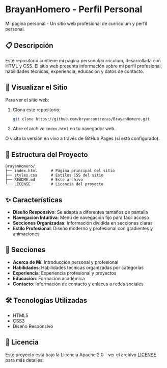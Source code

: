 # BrayanHomero - Perfil Personal

Mi página personal - Un sitio web profesional de currículum y perfil personal.

## 📋 Descripción

Este repositorio contiene mi página personal/currículum, desarrollada con HTML y CSS. El sitio web presenta información sobre mi perfil profesional, habilidades técnicas, experiencia, educación y datos de contacto.

## 🚀 Visualizar el Sitio

Para ver el sitio web:

1. Clona este repositorio:
   ```bash
   git clone https://github.com/bryancontreras/BrayanHomero.git
   ```

2. Abre el archivo `index.html` en tu navegador web.

O visita la versión en vivo a través de GitHub Pages (si está configurado).

## 📁 Estructura del Proyecto

```
BrayanHomero/
├── index.html      # Página principal del sitio
├── styles.css      # Estilos CSS del sitio
├── README.md       # Este archivo
└── LICENSE         # Licencia del proyecto
```

## ✨ Características

- **Diseño Responsivo**: Se adapta a diferentes tamaños de pantalla
- **Navegación Intuitiva**: Menú de navegación fijo para fácil acceso
- **Secciones Organizadas**: Información dividida en secciones claras
- **Estilo Profesional**: Diseño moderno y profesional con gradientes y animaciones

## 📝 Secciones

- **Acerca de Mí**: Introducción personal y profesional
- **Habilidades**: Habilidades técnicas organizadas por categorías
- **Experiencia**: Experiencia profesional y proyectos
- **Educación**: Formación académica
- **Contacto**: Información de contacto y enlaces a redes sociales

## 🛠️ Tecnologías Utilizadas

- HTML5
- CSS3
- Diseño Responsivo

## 📄 Licencia

Este proyecto está bajo la Licencia Apache 2.0 - ver el archivo [LICENSE](LICENSE) para más detalles.
